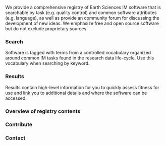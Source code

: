 We provide a comprehensive registry of Earth Sciences IM software that is searchable by task (e.g. quality control) and common software attributes (e.g. language), as well as provide an community forum for discussing the development of new ideas. We emphasize free and open source software but do not exclude proprietary sources.

### Search

Software is tagged with terms from a controlled vocabulary organized around common IM tasks found in the research data life-cycle. Use this vocabulary when searching by keyword.

### Results

Results contain high-level information for you to quickly assess fitness for use and link you to additional details and where the software can be accessed.

### Overview of registry contents

### Contribute

### Contact

